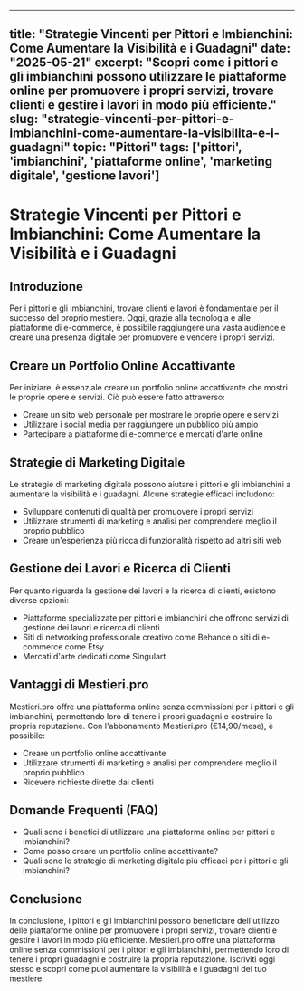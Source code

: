 
---
title: "Strategie Vincenti per Pittori e Imbianchini: Come Aumentare la Visibilità e i Guadagni"
date: "2025-05-21"
excerpt: "Scopri come i pittori e gli imbianchini possono utilizzare le piattaforme online per promuovere i propri servizi, trovare clienti e gestire i lavori in modo più efficiente."
slug: "strategie-vincenti-per-pittori-e-imbianchini-come-aumentare-la-visibilita-e-i-guadagni"
topic: "Pittori"
tags: ['pittori', 'imbianchini', 'piattaforme online', 'marketing digitale', 'gestione lavori']
---

# Strategie Vincenti per Pittori e Imbianchini: Come Aumentare la Visibilità e i Guadagni

## Introduzione

Per i pittori e gli imbianchini, trovare clienti e lavori è fondamentale per il successo del proprio mestiere. Oggi, grazie alla tecnologia e alle piattaforme di e-commerce, è possibile raggiungere una vasta audience e creare una presenza digitale per promuovere e vendere i propri servizi.

## Creare un Portfolio Online Accattivante

Per iniziare, è essenziale creare un portfolio online accattivante che mostri le proprie opere e servizi. Ciò può essere fatto attraverso:

*   Creare un sito web personale per mostrare le proprie opere e servizi
*   Utilizzare i social media per raggiungere un pubblico più ampio
*   Partecipare a piattaforme di e-commerce e mercati d'arte online

## Strategie di Marketing Digitale

Le strategie di marketing digitale possono aiutare i pittori e gli imbianchini a aumentare la visibilità e i guadagni. Alcune strategie efficaci includono:

*   Sviluppare contenuti di qualità per promuovere i propri servizi
*   Utilizzare strumenti di marketing e analisi per comprendere meglio il proprio pubblico
*   Creare un'esperienza più ricca di funzionalità rispetto ad altri siti web

## Gestione dei Lavori e Ricerca di Clienti

Per quanto riguarda la gestione dei lavori e la ricerca di clienti, esistono diverse opzioni:

*   Piattaforme specializzate per pittori e imbianchini che offrono servizi di gestione dei lavori e ricerca di clienti
*   Siti di networking professionale creativo come Behance o siti di e-commerce come Etsy
*   Mercati d'arte dedicati come Singulart

## Vantaggi di Mestieri.pro

Mestieri.pro offre una piattaforma online senza commissioni per i pittori e gli imbianchini, permettendo loro di tenere i propri guadagni e costruire la propria reputazione. Con l'abbonamento Mestieri.pro (€14,90/mese), è possibile:

*   Creare un portfolio online accattivante
*   Utilizzare strumenti di marketing e analisi per comprendere meglio il proprio pubblico
*   Ricevere richieste dirette dai clienti

## Domande Frequenti (FAQ)

*   Quali sono i benefici di utilizzare una piattaforma online per pittori e imbianchini?
*   Come posso creare un portfolio online accattivante?
*   Quali sono le strategie di marketing digitale più efficaci per i pittori e gli imbianchini?

## Conclusione

In conclusione, i pittori e gli imbianchini possono beneficiare dell'utilizzo delle piattaforme online per promuovere i propri servizi, trovare clienti e gestire i lavori in modo più efficiente. Mestieri.pro offre una piattaforma online senza commissioni per i pittori e gli imbianchini, permettendo loro di tenere i propri guadagni e costruire la propria reputazione. Iscriviti oggi stesso e scopri come puoi aumentare la visibilità e i guadagni del tuo mestiere.
